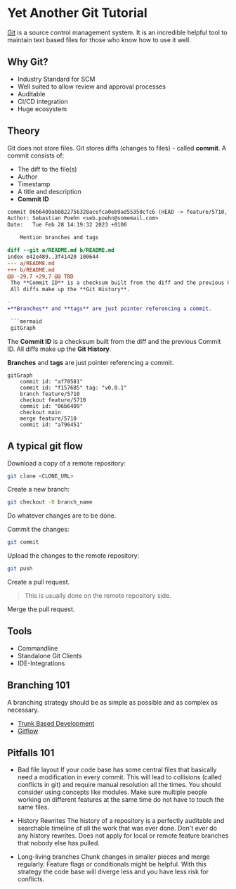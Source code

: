 # Yet Another Git Tutorial

[Git](https://git-scm.com/) is a source control management system.
It is an incredible helpful tool to maintain text based files for those who know how to use it well.

## Why Git?

* Industry Standard for SCM
* Well suited to allow review and approval processes
* Auditable
* CI/CD integration
* Huge ecosystem

## Theory

Git does not store files.
Git stores diffs (changes to files) - called **commit**.
A commit consists of:
* The diff to the file(s)
* Author
* Timestamp
* A title and description
* **Commit ID**

```diff
commit 06b6409ab8822756328acefca0eb9ad55358cfc6 (HEAD -> feature/5710, origin/feature/5710)
Author: Sebastian Poehn <seb.poehn@somemail.com>
Date:   Tue Feb 28 14:19:32 2023 +0100

    Mention branches and tags

diff --git a/README.md b/README.md
index e42e489..3f41420 100644
--- a/README.md
+++ b/README.md
@@ -29,7 +29,7 @@ TBD
 The **Commit ID** is a checksum built from the diff and the previous Commit ID.
 All diffs make up the **Git History**.

-
+**Branches** and **tags** are just pointer referencing a commit.

 ```mermaid
 gitGraph
```

The **Commit ID** is a checksum built from the diff and the previous Commit ID.
All diffs make up the **Git History**.

**Branches** and **tags** are just pointer referencing a commit.

```mermaid
gitGraph
    commit id: "af70581"
    commit id: "f157685" tag: "v0.0.1"
    branch feature/5710
    checkout feature/5710
    commit id: "06b6409"
    checkout main
    merge feature/5710
    commit id: "a796451"
```

## A typical git flow

Download a copy of a remote repository:
```bash
git clone <CLONE_URL>
```

Create a new branch:
```bash
git checkout -B branch_name
```

Do whatever changes are to be done.

Commit the changes:
```bash
git commit
```

Upload the changes to the remote repository:
```bash
git push
```

Create a pull request.
> This is usually done on the remote repository side.

Merge the pull request.

## Tools

* Commandline
* Standalone Git Clients
* IDE-Integrations

## Branching 101

A branching strategy should be as simple as possible and as complex as necessary.
* [Trunk Based Development](https://trunkbaseddevelopment.com/#one-line-summary)
* [Gitflow](https://www.atlassian.com/git/tutorials/comparing-workflows/gitflow-workflow)

## Pitfalls 101
* Bad file layout
If your code base has some central files that basically need a modification in every commit.
This will lead to collisions (called conflicts in git) and require manual resolution all the times.
You should consider using concepts like modules.
Make sure multiple people working on different features at the same time do not have to touch the same files.

* History Rewrites
The history of a repository is a perfectly auditable and searchable timeline of all the work that was ever done.
Don't ever do any history rewrites.
Does not apply for local or remote feature branches that nobody else has pulled.

* Long-living branches
Chunk changes in smaller pieces and merge regularly.
Feature flags or conditionals might be helpful.
With this strategy the code base will diverge less and you have less risk for conflicts.